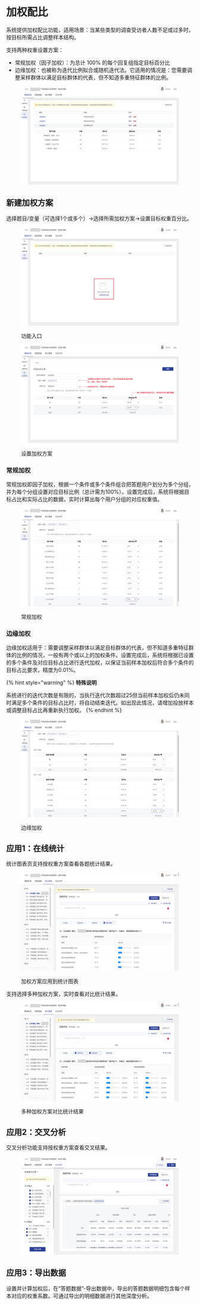# 加权配比

系统提供加权配比功能，适用场景：当某些类型的调查受访者人数不足或过多时，按目标所需占比调整样本结构。

支持两种权重设置方案：

* 常规加权（因子加权）：为总计 100% 的每个回复组指定目标百分比
* 边缘加权：也被称为迭代比例拟合或随机迭代法。它适用的情况是：您需要调整采样群体以满足目标群体的代表，但不知道多重特征群体的比例。

<figure><img src="../../.gitbook/assets/image (4) (1) (1) (1) (1) (1) (1) (1) (1) (1) (1) (1) (1) (1).png" alt=""><figcaption></figcaption></figure>

## 新建加权方案 <a href="#she-zhi-quan-zhong-ming-cheng" id="she-zhi-quan-zhong-ming-cheng"></a>

选择题目/变量（可选择1个或多个）->选择所需加权方案->设置目标权重百分比。

<figure><img src="../../.gitbook/assets/image (2) (2).png" alt=""><figcaption><p>功能入口</p></figcaption></figure>

<figure><img src="../../.gitbook/assets/image (104).png" alt=""><figcaption><p>设置加权方案</p></figcaption></figure>

### 常规加权

常规加权即因子加权，根据一个条件或多个条件组合把答题用户划分为多个分组，并为每个分组设置对应目标比例（总计需为100%）。设置完成后，系统将根据目标占比和实际占比的数据，实时计算出每个用户分组的对应权重值。

<figure><img src="../../.gitbook/assets/image (5) (2).png" alt=""><figcaption><p>常规加权</p></figcaption></figure>

### 边缘加权

边缘加权适用于：需要调整采样群体以满足目标群体的代表，但不知道多重特征群体的比例的情况，一般有两个或以上的加权条件。设置完成后，系统将根据已设置的多个条件及对应目标占比进行迭代加权，以保证当前样本加权后符合多个条件的目标占比要求，精度为0.01%。

{% hint style="warning" %}
**特殊说明**

系统进行的迭代次数是有限的，当执行迭代次数超过25但当前样本加权后仍未同时满足多个条件的目标占比时，将自动结束迭代。如出现此情况，请增加投放样本或调整目标占比再重新执行加权。
{% endhint %}

<figure><img src="../../.gitbook/assets/image (7) (1) (1) (1) (1) (1) (1) (1) (1) (1) (1).png" alt=""><figcaption><p>边缘加权</p></figcaption></figure>

## 应用1：在线统计 <a href="#yin-yong-quan-zhong" id="yin-yong-quan-zhong"></a>

统计图表页支持按权重方案查看各题统计结果。

<figure><img src="../../.gitbook/assets/image (1) (3).png" alt=""><figcaption><p>加权方案应用到统计图表</p></figcaption></figure>

支持选择多种加权方案，实时查看对比统计结果。

<figure><img src="../../.gitbook/assets/image (8) (1) (1) (1) (1) (1) (1) (1) (1) (1) (1).png" alt=""><figcaption><p>多种加权方案对比统计结果</p></figcaption></figure>

## 应用2：交叉分析

交叉分析功能支持按权重方案查看交叉结果。

<figure><img src="../../.gitbook/assets/image (6) (1) (1) (1) (1) (1) (1) (1) (1) (1) (1).png" alt=""><figcaption></figcaption></figure>

## 应用3：导出数据

设置并计算加权后，在“答题数据”-导出数据中，导出的答题数据明细包含每个样本对应的权重系数。可通过导出的明细数据进行其他深度分析。
